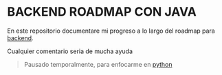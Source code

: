 # BACKEND ROADMAP CON JAVA

En este repositorio documentare mi progreso a lo largo del roadmap para [backend](https://roadmap.sh/backend).

Cualquier comentario seria de mucha ayuda

> Pausado temporalmente, para enfocarme en [python](https://github.com/VizzWard/PyRoadmap)